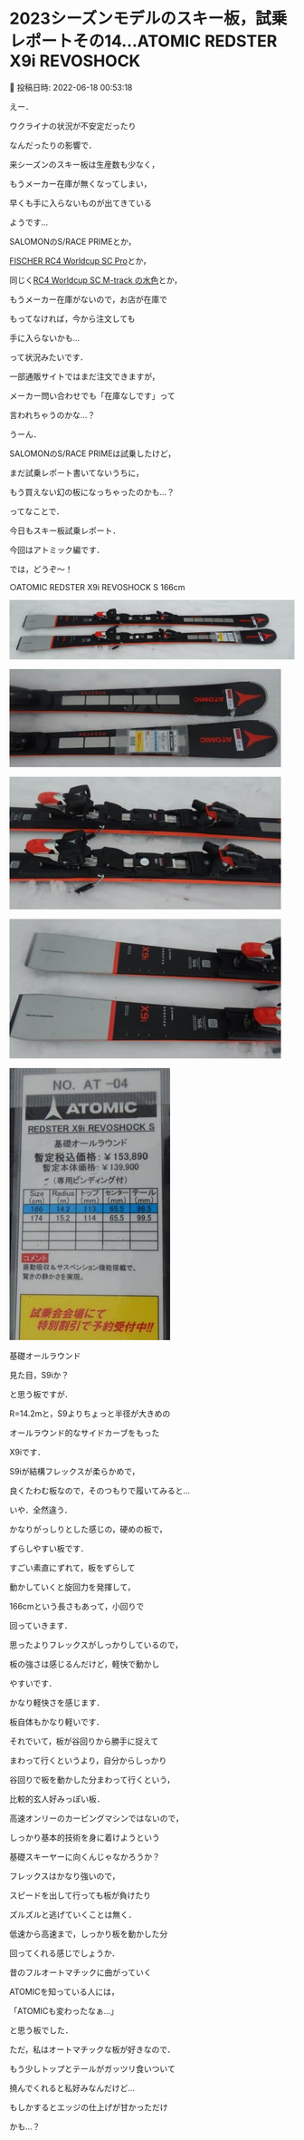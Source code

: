 # 2023シーズンモデルのスキー板，試乗レポートその14…ATOMIC REDSTER X9i REVOSHOCK

📅 投稿日時: 2022-06-18 00:53:18

えー．


ウクライナの状況が不安定だったり


なんだったりの影響で．


来シーズンのスキー板は生産数も少なく，


もうメーカー在庫が無くなってしまい，


早くも手に入らないものが出てきている


ようです…





SALOMONのS/RACE PRIMEとか，


[FISCHER RC4 Worldcup SC Pro](e987349984f149be3ae8d6c1ecb1daa55.md)とか，


同じく[RC4 Worldcup SC M-track の水色](e17b5a41d21de3298bda2d452a2a4d873.md)とか，


もうメーカー在庫がないので，お店が在庫で


もってなければ，今から注文しても


手に入らないかも…


って状況みたいです．





一部通販サイトではまだ注文できますが，


メーカー問い合わせでも「在庫なしです」って


言われちゃうのかな…？





うーん．


SALOMONのS/RACE PRIMEは試乗したけど，


まだ試乗レポート書いてないうちに，


もう買えない幻の板になっちゃったのかも…？





ってなことで．


今日もスキー板試乗レポート．


今回はアトミック編です．


では，どうぞ～！


[]()





○ATOMIC REDSTER X9i REVOSHOCK S 166cm







![cb59ca273095f608dce7d2d49eea9cbf.jpg](images/cb59ca273095f608dce7d2d49eea9cbf.jpg)









![c777ea9148fda62705a9be8038cd2c98.jpg](images/c777ea9148fda62705a9be8038cd2c98.jpg)









![fa14a2fd1dc04f6ece34a3aaa7db8fe7.jpg](images/fa14a2fd1dc04f6ece34a3aaa7db8fe7.jpg)









![330a17007d348a5b42b13069ab030296.jpg](images/330a17007d348a5b42b13069ab030296.jpg)









![cc39883146608134b55a016b64e66e9c.jpg](images/cc39883146608134b55a016b64e66e9c.jpg)







基礎オールラウンド





見た目，S9iか？


と思う板ですが．


R=14.2mと，S9よりちょっと半径が大きめの


オールラウンド的なサイドカーブをもった


X9iです．





S9iが結構フレックスが柔らかめで，


良くたわむ板なので，そのつもりで履いてみると…


いや．全然違う．





かなりがっしりとした感じの，硬めの板で，


ずらしやすい板です．


すごい素直にずれて，板をずらして


動かしていくと旋回力を発揮して，


166cmという長さもあって，小回りで


回っていきます．





思ったよりフレックスがしっかりしているので，


板の強さは感じるんだけど，軽快で動かし


やすいです．


かなり軽快さを感じます．


板自体もかなり軽いです．





それでいて，板が谷回りから勝手に捉えて


まわって行くというより，自分からしっかり


谷回りで板を動かした分まわって行くという，


比較的玄人好みっぽい板．





高速オンリーのカービングマシンではないので，


しっかり基本的技術を身に着けようという


基礎スキーヤーに向くんじゃなかろうか？


フレックスはかなり強いので，


スピードを出して行っても板が負けたり


ズルズルと逃げていくことは無く．


低速から高速まで，しっかり板を動かした分


回ってくれる感じでしょうか．





昔のフルオートマチックに曲がっていく


ATOMICを知っている人には，


「ATOMICも変わったなぁ…」


と思う板でした．





ただ，私はオートマチックな板が好きなので．


もう少しトップとテールがガッツリ食いついて


撓んでくれると私好みなんだけど…





もしかするとエッジの仕上げが甘かっただけ


かも…？
